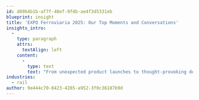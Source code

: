 ```yaml
---
id: d89b4b1b-af7f-40ef-9fdb-ae4f3d5331eb
blueprint: insight
title: 'EXPO Ferroviaria 2025: Our Top Moments and Conversations'
insights_intro:
  -
    type: paragraph
    attrs:
      textAlign: left
    content:
      -
        type: text
        text: "From unexpected product launches to thought-provoking debates about rail's future, EXPO Ferroviaria delivered memorable moments throughout the event. Some conversations challenged conventional thinking, whilst others confirmed trends we've been tracking for months. Here are the highlights that stood out from the crowd."
industries:
  - rail
author: 9e444c70-8423-4285-a952-3f0c36187b9d
---
```

